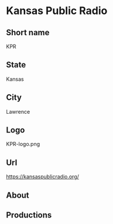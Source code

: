 # Kansas Public Radio

## Short name

KPR

## State

Kansas

## City

Lawrence

## Logo

KPR-logo.png

## Url

https://kansaspublicradio.org/

## About

## Productions 
 
